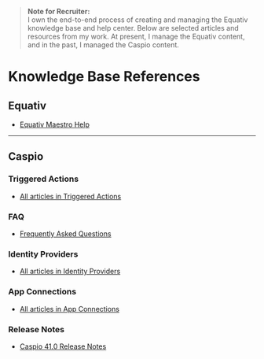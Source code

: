 > **Note for Recruiter:**  
> I own the end-to-end process of creating and managing the Equativ knowledge base and help center. Below are selected articles and resources from my work. At present, I manage the Equativ content, and in the past, I managed the Caspio content.

<h1>Knowledge Base References</h1>

## Equativ
- [Equativ Maestro Help](https://help.equativ.com/maestro)

---

## Caspio 

### Triggered Actions
- [All articles in Triggered Actions](https://howto.caspio.com/triggered-actions/triggered-actions-2/)

### FAQ
- [Frequently Asked Questions](https://howto.caspio.com/frequently-asked-questions-faq-2/)

### Identity Providers
- [All articles in Identity Providers](https://howto.caspio.com/directories/identity-providers/identity-providers/)

### App Connections
- [All articles in App Connections](https://howto.caspio.com/directories/app-connections/app-connections/)

### Release Notes
- [Caspio 41.0 Release Notes](https://howto.caspio.com/release-notes/caspio-41-0/)
